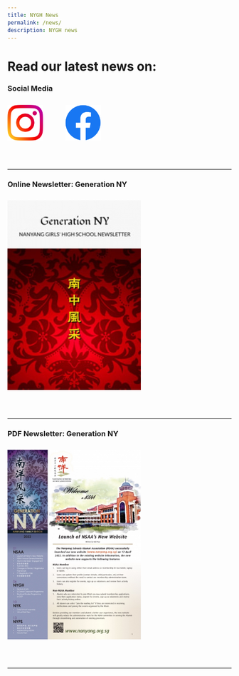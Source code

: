 ```yaml
---
title: NYGH News
permalink: /news/
description: NYGH news
---
```

# **Read our latest news on:**

### **Social Media**

<a target="\_blank" href="https://www.instagram.com/nygh_official/">
<img style="width:80px; float: left; margin: 10px 50px 50px 0px;" src="/images/instagram_glyph_gradient_rgb.png"></a>
<a target="\_blank" href="https://www.facebook.com/NanyangGirlsHighSchool">
<img style="width:80px; float: left; margin: 10px 50px 50px 0px;" src="/images/f_logo_rgb-blue_250.png"></a>
<br style="clear:both">

<hr>

### **Online Newsletter: Generation NY**

<a target="\_blank" href="http://generationny.home.blog/"><img style="width:300px; float: left; margin: 10px 50px 50px 0px;" src="/images/genny-thumbnail-1.jpg"></a>
<br style="clear:both">

<hr>

### **PDF Newsletter: Generation NY**

<a href="/newsletters/"><img style="width:300px; float: left; margin: 10px 50px 50px 0px;" src="/images/genny_family_edition_2022.jpg"></a>
<br style="clear:both">

<hr>